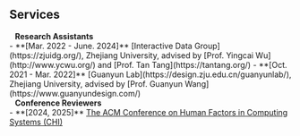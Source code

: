 ## Services

<h4 style="margin:0 10px 0;">Research Assistants</h4>
  - **[Mar. 2022 - June. 2024]** [Interactive Data Group](https://zjuidg.org/), Zhejiang University, advised by [Prof. Yingcai Wu](http://www.ycwu.org/) and [Prof. Tan Tang](https://tantang.org/)
  - **[Oct. 2021 - Mar. 2022]** [Guanyun Lab](https://design.zju.edu.cn/guanyunlab/), Zhejiang University, advised by [Prof. Guanyun Wang](https://www.guanyundesign.com/)

<h4 style="margin:0 10px 0;">Conference Reviewers</h4>
  - **[2024, 2025]** <a href="https://dl.acm.org/conference/chi"><autocolor>The ACM Conference on Human Factors in Computing Systems (CHI)</autocolor></a>
